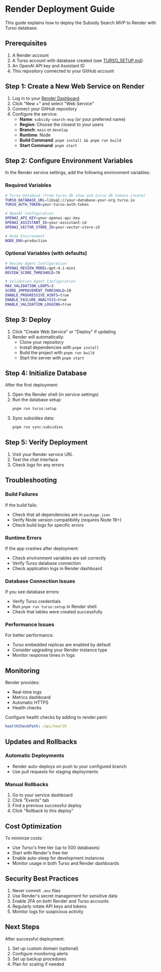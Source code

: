 # Render Deployment Guide

This guide explains how to deploy the Subsidy Search MVP to Render with Turso database.

## Prerequisites

1. A Render account
2. A Turso account with database created (see [TURSO_SETUP.md](./TURSO_SETUP.md))
3. An OpenAI API key and Assistant ID
4. This repository connected to your GitHub account

## Step 1: Create a New Web Service on Render

1. Log in to your [Render Dashboard](https://dashboard.render.com/)
2. Click "New +" and select "Web Service"
3. Connect your GitHub repository
4. Configure the service:
   - **Name**: `subsidy-search-mvp` (or your preferred name)
   - **Region**: Choose the closest to your users
   - **Branch**: `main` or `develop`
   - **Runtime**: Node
   - **Build Command**: `pnpm install && pnpm run build`
   - **Start Command**: `pnpm start`

## Step 2: Configure Environment Variables

In the Render service settings, add the following environment variables:

### Required Variables

```bash
# Turso Database (from turso db show and turso db tokens create)
TURSO_DATABASE_URL=libsql://your-database-your-org.turso.io
TURSO_AUTH_TOKEN=your-turso-auth-token

# OpenAI Configuration
OPENAI_API_KEY=your-openai-api-key
OPENAI_ASSISTANT_ID=your-assistant-id
OPENAI_VECTOR_STORE_ID=your-vector-store-id

# Node Environment
NODE_ENV=production
```

### Optional Variables (with defaults)

```bash
# Review Agent Configuration
OPENAI_REVIEW_MODEL=gpt-4.1-mini
REVIEW_SCORE_THRESHOLD=70

# Validation Agent Configuration
MAX_VALIDATION_LOOPS=3
SCORE_IMPROVEMENT_THRESHOLD=10
ENABLE_PROGRESSIVE_HINTS=true
ENABLE_FAILURE_ANALYSIS=true
ENABLE_VALIDATION_LOGGING=true
```

## Step 3: Deploy

1. Click "Create Web Service" or "Deploy" if updating
2. Render will automatically:
   - Clone your repository
   - Install dependencies with `pnpm install`
   - Build the project with `pnpm run build`
   - Start the server with `pnpm start`

## Step 4: Initialize Database

After the first deployment:

1. Open the Render shell (in service settings)
2. Run the database setup:
   ```bash
   pnpm run turso:setup
   ```
3. Sync subsidies data:
   ```bash
   pnpm run sync:subsidies
   ```

## Step 5: Verify Deployment

1. Visit your Render service URL
2. Test the chat interface
3. Check logs for any errors

## Troubleshooting

### Build Failures

If the build fails:
- Check that all dependencies are in `package.json`
- Verify Node version compatibility (requires Node 18+)
- Check build logs for specific errors

### Runtime Errors

If the app crashes after deployment:
- Check environment variables are set correctly
- Verify Turso database connection
- Check application logs in Render dashboard

### Database Connection Issues

If you see database errors:
- Verify Turso credentials
- Run `pnpm run turso:setup` in Render shell
- Check that tables were created successfully

### Performance Issues

For better performance:
- Turso embedded replicas are enabled by default
- Consider upgrading your Render instance type
- Monitor response times in logs

## Monitoring

Render provides:
- Real-time logs
- Metrics dashboard
- Automatic HTTPS
- Health checks

Configure health checks by adding to render.yaml:
```yaml
healthCheckPath: /api/health
```

## Updates and Rollbacks

### Automatic Deployments
- Render auto-deploys on push to your configured branch
- Use pull requests for staging deployments

### Manual Rollbacks
1. Go to your service dashboard
2. Click "Events" tab
3. Find a previous successful deploy
4. Click "Rollback to this deploy"

## Cost Optimization

To minimize costs:
- Use Turso's free tier (up to 500 databases)
- Start with Render's free tier
- Enable auto-sleep for development instances
- Monitor usage in both Turso and Render dashboards

## Security Best Practices

1. Never commit `.env` files
2. Use Render's secret management for sensitive data
3. Enable 2FA on both Render and Turso accounts
4. Regularly rotate API keys and tokens
5. Monitor logs for suspicious activity

## Next Steps

After successful deployment:
1. Set up custom domain (optional)
2. Configure monitoring alerts
3. Set up backup procedures
4. Plan for scaling if needed
